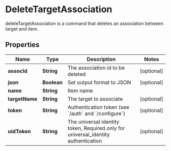 

# DeleteTargetAssociation

deleteTargetAssociation is a command that deletes an association between target and item.

## Properties

Name | Type | Description | Notes
------------ | ------------- | ------------- | -------------
**assocId** | **String** | The association id to be deleted |  [optional]
**json** | **Boolean** | Set output format to JSON |  [optional]
**name** | **String** | Item name | 
**targetName** | **String** | The target to associate |  [optional]
**token** | **String** | Authentication token (see &#x60;/auth&#x60; and &#x60;/configure&#x60;) |  [optional]
**uidToken** | **String** | The universal identity token, Required only for universal_identity authentication |  [optional]



